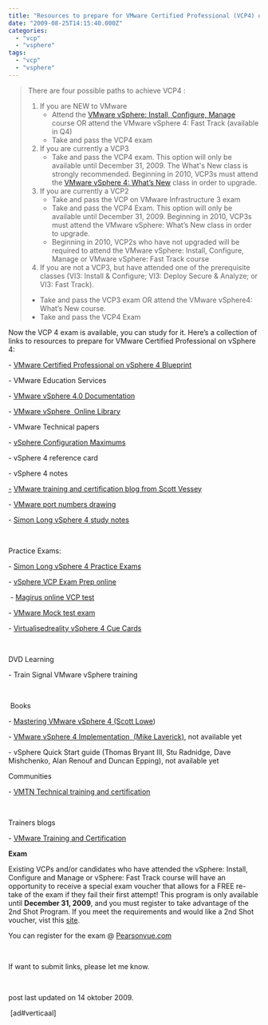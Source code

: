 ```yaml
---
title: "Resources to prepare for VMware Certified Professional (VCP4) on vSphere 4"
date: "2009-08-25T14:15:40.000Z"
categories: 
  - "vcp"
  - "vsphere"
tags: 
  - "vcp"
  - "vsphere"
---
```


> There are four possible paths to achieve VCP4 :
> 
> 1. If you are NEW to VMware
>     - Attend the [VMware vSphere: Install, Configure, Manage](http://mylearn.vmware.com/mgrreg/courses.cfm?ui=www&a=one&id_subject=10103) course OR attend the VMware vSphere 4: Fast Track (available in Q4)
>     - Take and pass the VCP4 exam
> 2. If you are currently a VCP3
>     - Take and pass the VCP4 exam. This option will only be available until December 31, 2009. The What's New class is strongly recommended. Beginning in 2010, VCP3s must attend the [VMware vSphere 4: What’s New](http://mylearn.vmware.com/mgrreg/courses.cfm?ui=www&a=one&id_subject=10069) class in order to upgrade.
> 3. If you are currently a VCP2
>     - Take and pass the VCP on VMware Infrastructure 3 exam
>     - Take and pass the VCP4 Exam. This option will only be available until December 31, 2009. Beginning in 2010, VCP3s must attend the VMware vSphere: What’s New class in order to upgrade.
>     - Beginning in 2010, VCP2s who have not upgraded will be required to attend the VMware vSphere: Install, Configure, Manage or VMware vSphere: Fast Track course
> 4. If you are not a VCP3, but have attended one of the prerequisite classes (VI3: Install & Configure; VI3: Deploy Secure & Analyze; or VI3: Fast Track).
> 
> - Take and pass the VCP3 exam OR attend the VMware vSphere4: What’s New course.
> - Take and pass the VCP4 Exam

Now the VCP 4 exam is available, you can study for it. Here’s a collection of links to resources to prepare for VMware Certified Professional on vSphere 4: 

\- [VMware Certified Professional on vSphere 4 Blueprint](http://mylearn.vmware.com/lcms/mL_faq/2726/VCPonvSphere4ExamBlueprint.pdf)

\- VMware Education Services

\- [VMware vSphere 4.0 Documentation](http://www.vmware.com/support/pubs/vs_pages/vsp_pubs_esx40_vc40.html)

\- [VMware vSphere  Online Library](http://pubs.vmware.com/vsp40/wwhelp/wwhimpl/js/html/wwhelp.htm#href=welcome/welcome.html)

\- VMware Technical papers

\- [vSphere Configuration Maximums](http://www.vmware.com/pdf/vsphere4/r40/vsp_40_config_max.pdf)

\- vSphere 4 reference card

\- vSphere 4 notes

[\-](http://vmwaretraining.blogspot.com/) [VMware training and certification blog from Scott Vessey](http://vmwaretraining.blogspot.com/)

\- [VMware port numbers drawing](http://www.virtualinsanity.com/wp-content/uploads/connections-ports-esx.pdf)

\- [Simon Long vSphere 4 study notes](http://www.simonlong.co.uk/blog/vcp-vsphere-upgrade-study-notes/)

 

Practice Exams:

\- [Simon Long vSphere 4 Practice Exams](http://www.simonlong.co.uk/blog/vcp-vsphere-4-practice-exam/)

\- [vSphere VCP Exam Prep online](http://www.classmarker.com/embedded_quizzes/?quiz=93d4becc55eb7d539793a4d73d8bf2f9)

 - [Magirus online VCP test](http://classmarker.com/embedded_quizzes/?quiz=38a86ca08a931239e603428fb4b48dc7)

\- [VMware Mock test exam](http://mylearn.vmware.com/mgrSurvey/assess.cfm?item=15211&user=0&refer=0&p=0&ui=Full)

\- [Virtualisedreality vSphere 4 Cue Cards](http://virtualisedreality.files.wordpress.com/2009/09/vcp-in-vsphere-cue-cards3.pdf)

 

DVD Learning

\- Train Signal VMware vSphere training 

 

 Books

\- [Mastering VMware vSphere 4 (Scott Lowe](http://www.amazon.com/gp/product/0470481382/ref=s9_simz_gw_s1_p14_i1?pf_rd_m=ATVPDKIKX0DER&pf_rd_s=center-1&pf_rd_r=15Z4MFP4BTXBEQV0D48N&pf_rd_t=101&pf_rd_p=470938131&pf_rd_i=507846))

\- [VMware vSphere 4 Implementation  (Mike Laverick)](http://www.amazon.com/VMware-vSphere-Implementation-Mike-Laverick/dp/0071664521/ref=pd_sim_b_5), not available yet

\- vSphere Quick Start guide (Thomas Bryant III, Stu Radnidge, Dave Mishchenko, Alan Renouf and Duncan Epping), not available yet

 

 Communities

\- [VMTN Technical training and certification](http://communities.vmware.com/community/vmtn/certedu)

 

Trainers blogs

\- [VMware Training and Certification](http://vmwaretraining.blogspot.com/) 

**Exam**

Existing VCPs and/or candidates who have attended the vSphere: Install, Configure and Manage or vSphere: Fast Track course will have an opportunity to receive a special exam voucher that allows for a FREE re-take of the exam if they fail their first attempt! This program is only available until **December 31, 2009**, and you must register to take advantage of the 2nd Shot Program. If you meet the requirements and would like a 2nd Shot voucher, vist this [site](http://mylearn.vmware.com/mgrReg/register.cfm?course=53467&user=0&operator=0&pwd=&order=0&mL_method=register&rMethod=register&ui=www&token=none). 

You can register for the exam @ [Pearsonvue.com](http://pearsonvue.com/vmware/) 

 

If want to submit links, please let me know.

 

post last updated on 14 oktober 2009.

 \[ad#verticaal\]
